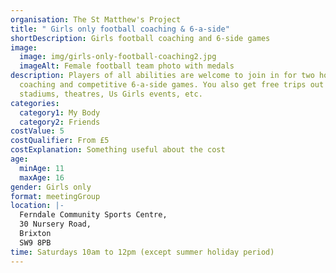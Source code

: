 ```yaml
---
organisation: The St Matthew's Project
title: " Girls only football coaching & 6-a-side"
shortDescription: Girls football coaching and 6-side games
image:
  image: img/girls-only-football-coaching2.jpg
  imageAlt: Female football team photo with medals
description: Players of all abilities are welcome to join in for two hours of
  coaching and competitive 6-a-side games. You also get free trips out to
  stadiums, theatres, Us Girls events, etc.
categories:
  category1: My Body
  category2: Friends
costValue: 5
costQualifier: From £5
costExplanation: Something useful about the cost
age:
  minAge: 11
  maxAge: 16
gender: Girls only
format: meetingGroup
location: |-
  Ferndale Community Sports Centre,
  30 Nursery Road,
  Brixton
  SW9 8PB
time: Saturdays 10am to 12pm (except summer holiday period)
---
```

